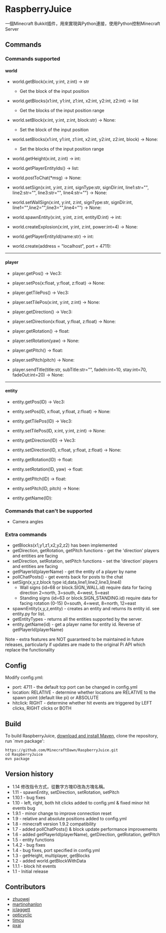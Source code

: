# RaspberryJuice

一個Minecraft Bukkit插件，用來實現與Python連接，使用Python控制Minecraft Server

## Commands

### Commands supported

#### world
 - world.getBlock(x:int, y:int, z:int) -> str
   - Get the block of the input position
 
 - world.getBlocks(x1:int, y1:int, z1:int, x2:int, y2:int, z2:int) -> list
   - Get the blocks of the input position range
 
 - world.setBlock(x:int, y:int, z:int, block:str) -> None:
   - Set the block of the input position
 
 - world.setBlocks(x1:int, y1:int, z1:int, x2:int, y2:int, z2:int, block) -> None:
    - Set the blocks of the input position range
 
 - world.getHeight(x:int, z:int) -> int:
 
 - world.getPlayerEntityIds() -> list:
 
 - world.postToChat(*msg) -> None:
 
 - world.setSign(x:int, y:int, z:int, signType:str, signDir:int, line1:str="", line2:str="", line3:str="", line4:str="") -> None:
 
 - world.setWallSign(x:int, y:int, z:int, signType:str, signDir:int, line1="",line2="",line3="",line4="") -> None:
 
 - world.spawnEntity(x:int, y:int, z:int, entityID:int) -> int:
 
 - world.createExplosion(x:int, y:int, z:int, power:int=4) -> None:
 
 - world.getPlayerEntityId(name:str) -> int:
 
 - world.create(address = "localhost", port = 4711):
 
 ---
 
#### player
 - player.getPos() -> Vec3:
 
 - player.setPos(x:float, y:float, z:float) -> None:
 
 - player.getTilePos() -> Vec3:
 
 - player.setTilePos(x:int, y:int, z:int) -> None:
 
 - player.getDirection() -> Vec3:
 
 - player.setDirection(x:float, y:float, z:float) -> None:
 
 - player.getRotation() -> float:
 
 - player.setRotation(yaw) -> None:
 
 - player.getPitch() -> float:
 
 - player.setPitch(pitch) -> None:
 
 - player.sendTitle(title:str, subTitle:str="", fadeIn:int=10, stay:int=70, fadeOut:int=20) -> None:
 
 ---
 
#### entity
 - entity.getPos(ID) -> Vec3:
   
 - entity.setPos(ID, x:float, y:float, z:float) -> None:
 
 - entity.getTilePos(ID) -> Vec3:
 
 - entity.setTilePos(ID, x:int, y:int, z:int) -> None:
 
 - entity.getDirection(ID) -> Vec3:
 
 - entity.setDirection(ID, x:float, y:float, z:float) -> None:
 
 - entity.getRotation(ID) -> float:
 
 - entity.setRotation(ID, yaw) -> float:
 
 - entity.getPitch(ID) -> float:
 
 - entity.setPitch(ID, pitch) -> None:
 
 - entity.getName(ID):
 

### Commands that can't be supported

 - Camera angles

### Extra commands

 - getBlocks(x1,y1,z1,x2,y2,z2) has been implemented
 - getDirection, getRotation, getPitch functions - get the 'direction' players and entities are facing
 - setDirection, setRotation, setPitch functions - set the 'direction' players and entities are facing
 - getPlayerId(playerName) - get the entity of a player by name
 - pollChatPosts() - get events back for posts to the chat
 - setSign(x,y,z,block type id,data,line1,line2,line3,line4)
   - Wall signs (id=68 or block.SIGN_WALL.id) require data for facing direction 2=north, 3=south, 4=west, 5=east
   - Standing signs (id=63 or block.SIGN_STANDING.id) require data for facing rotation (0-15) 0=south, 4=west, 8=north, 12=east
 - spawnEntity(x,y,z,entity) - creates an entity and returns its entity id. see entity.py for list.
 - getEntityTypes - returns all the entities supported by the server.
 - entity.getName(id) - get a player name for entity id. Reverse of getPlayerId(playerName)

Note - extra features are NOT guaranteed to be maintained in future releases, particularly if updates are made to the original Pi API which replace the functionality

## Config

Modify config.yml:

 - port: 4711 - the default tcp port can be changed in config.yml
 - location: RELATIVE - determine whether locations are RELATIVE to the spawn point (default like pi) or ABSOLUTE
 - hitclick: RIGHT - determine whether hit events are triggered by LEFT clicks, RIGHT clicks or BOTH 

## Build

To build RaspberryJuice, [download and install Maven](https://maven.apache.org/install.html), clone the repository, run `mvn package':

```
https://github.com/MinecraftDawn/RaspberryJuice.git
cd RaspberryJuice
mvn package
```

## Version history

 - 1.14 修改指令方式，從數字方塊ID改為方塊名稱。
 - 1.11 - spawnEntity, setDirection, setRotation, setPitch
 - 1.10.1 - bug fixes
 - 1.10 - left, right, both hit clicks added to config.yml & fixed minor hit events bug
 - 1.9.1 - minor change to improve connection reset
 - 1.9 - relative and absolute positions added to config.yml
 - 1.8 - minecraft version 1.9.2 compatibility
 - 1.7 - added pollChatPosts() & block update performance improvements
 - 1.6 - added getPlayerId(playerName), getDirection, getRotation, getPitch
 - 1.5 - entity functions
 - 1.4.2 - bug fixes
 - 1.4 - bug fixes, port specified in config.yml
 - 1.3 - getHeight, multiplayer, getBlocks
 - 1.2 - added world.getBlockWithData
 - 1.1.1 - block hit events
 - 1.1 - Initial release

## Contributors

 - [zhuowei](https://github.com/zhuowei)
 - [martinohanlon](https://github.com/martinohanlon)
 - [jclaggett](https://github.com/jclaggett)
 - [opticyclic](https://github.com/opticyclic)
 - [timcu](https://www.triptera.com.au/wordpress/)
 - [pxai](https://github.com/pxai)
